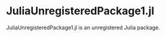 # JuliaUnregisteredPackage1.jl

JuliaUnregisteredPackage1.jl is an unregistered Julia package.

```@contents
```
